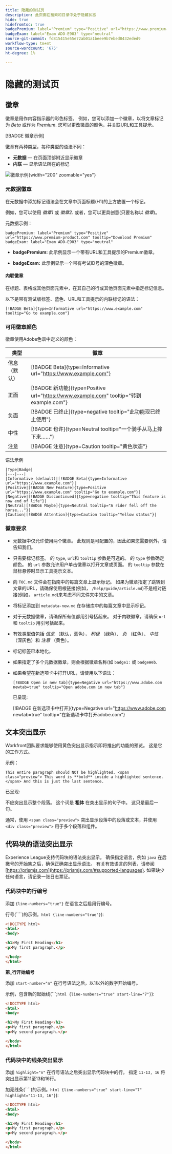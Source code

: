 ```yaml
---
title: 隐藏的测试页
description: 此页面在搜索和目录中处于隐藏状态
hide: true
hidefromtoc: true
badgePremium: label="Premium" type="Positive" url="https://www.premium-product.com" tooltip="Download Premium"
badgeExam: label="Exam ADO-E903" type="neutral"
source-git-commit: fd815415e55e72ab01a1beee9b7ebed0432eded9
workflow-type: tm+mt
source-wordcount: '675'
ht-degree: 1%

---
```


# 隐藏的测试页

## 徽章

徽章是用作内容指示器的彩色标签。 例如，您可以添加一个徽章，以将文章标记为 _Beta_ 或作为 _Premium_. 您可以更改徽章的颜色，并关联URL和工具提示。

[!BADGE 徽章示例]

徽章有两种类型，每种类型的语法不同：

* **元数据**  — 在页面顶部附近显示徽章
* **内联**  — 显示语法所在的标记

![徽章示例](assets/badge-examples.png "徽章示例"){width="200" zoomable="yes"}

### 元数据徽章

在元数据中添加标记语法会在文章中页面标题(H1)的上方放置一个标记。

例如，您可以使用 _徽章1_ 或 _徽章2_. 或者，您可以更具创意(只要名称以 _徽章_)。

元数据示例：

```
badgePremium: label="Premium" type="Positive" url="https://www.premium-product.com" tooltip="Download Premium"
badgeExam: label="Exam ADO-E903" type="neutral"
```

* **badgePremium:** 此示例显示一个带有URL和工具提示的Premium徽章。

* **badgeExam:** 此示例显示一个带有考试ID号的深色徽章。

#### 内联徽章

在标题、表格或其他页面元素中，在其自己的行或其他页面元素中指定标记信息。

以下是带有测试版标签、蓝色、URL和工具提示的内联标记的语法：

`[!BADGE Beta]{type=Informative url="https://www.example.com" tooltip="Go to example.com"}`

### 可用徽章颜色

徽章使用Adobe色谱中定义的颜色：

| 类型 | 徽章 |
|---|---|
| 信息（默认） | [!BADGE Beta]{type=Informative url="https://www.example.com"} |
| 正面 | [!BADGE 新功能]{type=Positive url="https://www.example.com" tooltip="转到example.com"} |
| 负面 | [!BADGE 已终止]{type=negative tooltip="此功能现已终止使用"} |
| 中性 | [!BADGE 也许]{type=Neutral tooltip="一个骑手从马上摔下来……"} |
| 注意 | [!BADGE 注意]{type=Caution tooltip="黄色状态"} |

语法示例

```
|Type|Badge|
|---|---|
|Informative (default)|[!BADGE Beta]{type=Informative url="https://www.example.com"}|
|Positive|[!BADGE New Feature]{type=Positive url="https://www.example.com" tooltip="Go to example.com"}|
|Negative|[!BADGE Discontinued]{type=negative tooltip="This feature is now end of life"}|
|Neutral|[!BADGE Maybe]{type=Neutral tooltip="A rider fell off the horse..."}|
|Caution|[!BADGE Attention]{type=Caution tooltip="Yellow status"}|
```

### 徽章要求

* 元数据中仅允许使用两个徽章。 此规则是可配置的，因此如果您需要例外，请告知我们。
* 只需要标记标签。 的 `type`, `url`和 `tooltip` 参数是可选的。 的 `type` 参数确定颜色。 的 `url` 参数允许用户单击徽章以打开文章或页面。 的 `tooltip` 参数在鼠标悬停时显示工具提示文本。
* 向 `TOC.md` 文件会在指南中的每篇文章上显示标记。 如果为徽章指定了跳转到文章的URL，请确保使用根链接(例如， `/help/guide/article.md`)不是相对链接(例如， `article.md`)来考虑不同文件夹中的文章。
* 将标记添加到 `metadata-new.md` 在存储库中的每篇文章中显示标记。
* 对于元数据徽章，请确保所有值都用引号括起来。 对于内联徽章，请确保 `url` 和 `tooltip` 用引号括起来。
* 有效类型值包括 *信息* （默认，蓝色）， *积极* （绿色）、 *负* （红色）、 *中性* （深灰色）和 *注意* （黄色）。
* 标记标签已本地化。
* 如果指定了多个元数据徽章，则会根据徽章名称(如 `badge1:` 或 `badgeWeb`.
* 如果希望在新选项卡中打开URL，请使用以下语法：

   ```
   [!BADGE Open in new tab]{type=Negative url="https://www.adobe.com newtab=true" tooltip="Open adobe.com in new tab"}
   ```

   已呈现:

   [!BADGE 在新选项卡中打开]{type=Negative url="https://www.adobe.com newtab=true" tooltip="在新选项卡中打开adobe.com"}

## 文本突出显示

Workfront团队要求能够使用黄色突出显示指示即将推出的功能的预览。 这是它的工作方式。

示例：

```
This entire paragraph should NOT be highlighted. <span class="preview"> This word is **bold** inside a highlighted sentence.</span> And this is just the last sentence.
```

已呈现:

不应突出显示整个段落。 <span class="preview"> 这个词是 **粗体** 在突出显示的句子中。</span> 这只是最后一句。

通常，使用 `<span class="preview">` 突出显示段落中的段落或文本，并使用 `<div class="preview">` 用于多个段落和组件。

## 代码块的语法突出显示

Experience League支持代码块的语法突出显示。 确保指定语言，例如 `java` 在后撇号的开始集之后，确保正确突出显示语法。 有关有效语言的列表，请参阅 [https://prismjs.com](https://prismjs.com/#supported-languages). 如果缺少任何语言，请记录一张日志票证。

### 代码块中的行编号

添加 `{line-numbers="true"}` 在语言之后启用行编号。

行号(&grave;&grave;&grave;&grave;)的示例。`html {line-numbers="true"}`):

```html {line-numbers="true"}
<!DOCTYPE html>
<html>
<body>

<h1>My First Heading</h1>
<p>My first paragraph.</p>

</body>
</html>
```

**第_行开始编号**

添加 `start-number="n"` 在行号语法之后，以1以外的数字开始编号。

示例，包含新的起始线(&grave;&grave;&grave;;`html {line-numbers="true" start-line="7"}`):

```html {line-numbers="true" start-line="7"}
<!DOCTYPE html>
<html>
<body>

<h1>My First Heading</h1>
<p>My first paragraph.</p>
<p>My second paragraph.</p>

</body>
</html>
```

### 代码块中的线条突出显示

添加 `highlight="n"` 在行号语法之后突出显示代码块中的行。 指定 `11-13, 16` 将突出显示第11至13和16行。

加亮线条(&grave;&grave;&grave;&grave;)的示例。`html {line-numbers="true" start-line="7" highlight="11-13, 16"}`):

```html {line-numbers="true" start-line="7" highlight="11-13, 16"}
<!DOCTYPE html>
<html>
<body>

<h1>My First Heading</h1>
<p>My first paragraph.</p>
<p>My second paragraph.</p>

</body>
</html>
```
